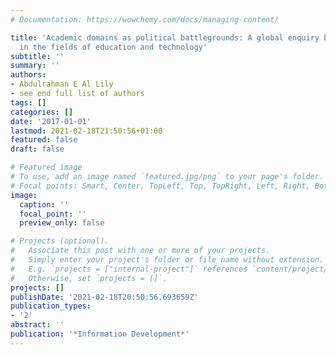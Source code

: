 ```yaml
---
# Documentation: https://wowchemy.com/docs/managing-content/

title: 'Academic domains as political battlegrounds: A global enquiry by 99 academics
  in the fields of education and technology'
subtitle: ''
summary: ''
authors:
- Abdulrahman E Al Lily
- see end full list of authors
tags: []
categories: []
date: '2017-01-01'
lastmod: 2021-02-18T21:50:56+01:00
featured: false
draft: false

# Featured image
# To use, add an image named `featured.jpg/png` to your page's folder.
# Focal points: Smart, Center, TopLeft, Top, TopRight, Left, Right, BottomLeft, Bottom, BottomRight.
image:
  caption: ''
  focal_point: ''
  preview_only: false

# Projects (optional).
#   Associate this post with one or more of your projects.
#   Simply enter your project's folder or file name without extension.
#   E.g. `projects = ["internal-project"]` references `content/project/deep-learning/index.md`.
#   Otherwise, set `projects = []`.
projects: []
publishDate: '2021-02-18T20:50:56.693659Z'
publication_types:
- '2'
abstract: ''
publication: '*Information Development*'
---
```

